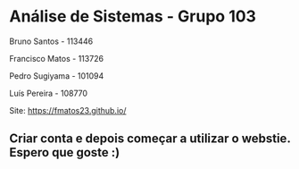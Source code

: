 # Análise de Sistemas - Grupo 103


Bruno Santos - 113446

Francisco Matos - 113726

Pedro Sugiyama - 101094

Luís Pereira - 108770

Site: https://fmatos23.github.io/

## Criar conta e depois começar a utilizar o webstie. Espero que goste :)
